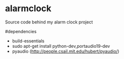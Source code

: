 # alarmclock
Source code behind my alarm clock project


#dependencies
 - build-essentials
 - sudo apt-get install python-dev,portaudio19-dev
 - pyaudio (http://people.csail.mit.edu/hubert/pyaudio/)